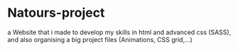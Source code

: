 # Natours-project
a Website that i made to develop my skills in html and advanced css (SASS), and also organising a big project files (Animations, CSS grid,...) 
